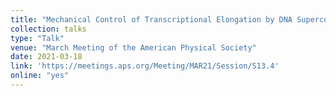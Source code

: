 ```yaml
---
title: "Mechanical Control of Transcriptional Elongation by DNA Supercoiling"
collection: talks
type: "Talk"
venue: "March Meeting of the American Physical Society"
date: 2021-03-18
link: 'https://meetings.aps.org/Meeting/MAR21/Session/S13.4'
online: "yes"
---
```

